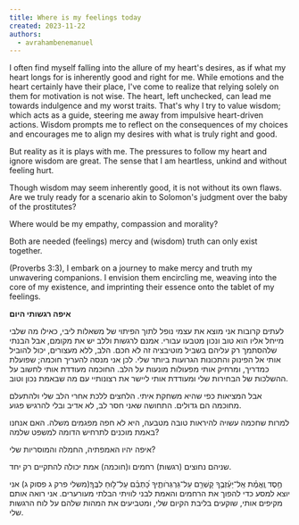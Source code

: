 ```yaml
---
title: Where is my feelings today
created: 2023-11-22
authors:
  - avrahambenemanuel
---
```

I often find myself falling into the allure of my heart's desires, as if what my heart longs for is inherently good and right for me. While emotions and the heart certainly have their place, I've come to realize that relying solely on them for motivation is not wise. The heart, left unchecked, can lead me towards indulgence and my worst traits. That's why I try to value wisdom; which acts as a guide, steering me away from impulsive heart-driven actions. Wisdom prompts me to reflect on the consequences of my choices and encourages me to align my desires with what is truly right and good.  


But reality as it is plays with me. The pressures to follow my heart and ignore wisdom are great. The sense that I am heartless, unkind and without feeling hurt.  

Though wisdom may seem inherently good, it is not without its own flaws. Are we truly ready for a scenario akin to Solomon's judgment over the baby of the prostitutes?  

Where would be my empathy, compassion and morality?


Both are needed (feelings) mercy and (wisdom) truth can only exist together.

(Proverbs 3:3), I embark on a journey to make mercy and truth my unwavering companions. I envision them encircling me, weaving into the core of my existence, and imprinting their essence onto the tablet of my feelings.

**איפה רגשותי היום**

לעתים קרובות אני מוצא את עצמי נופל לתוך הפיתוי של משאלות ליבי, כאילו מה שלבי מייחל אליו הוא טוב ונכון מטבעו עבורי. אמנם לרגשות וללב יש את מקומם, אבל הבנתי שלהסתמך רק עליהם בשביל מוטיבציה זה לא חכם. הלב, ללא מעצורים, יכול להוביל אותי אל הפינוק והתכונות הגרועות ביותר שלי. לכן אני מנסה להעריך חוכמה; שפועלת כמדריך, ומרחיק אותי מפעולות מונעות על הלב. החוכמה מעודדת אותי לחשוב על ההשלכות של הבחירות שלי ומעודדת אותי ליישר את רצונותיי עם מה שבאמת נכון וטוב.


אבל המציאות כפי שהיא משחקת איתי. הלחצים ללכת אחרי הלב שלי ולהתעלם מחוכמה הם גדולים. התחושה שאני חסר לב, לא אדיב ובלי להרגיש פגוע.

למרות שחכמה עשויה להיראות טובה מטבעה, היא לא חפה מפגמים משלה. האם אנחנו באמת מוכנים לתרחיש הדומה למשפט שלמה?

איפה יהיו האמפתיה, החמלה והמוסריות שלי?


שניהם נחוצים (רגשות) רחמים ו(חוכמה) אמת יכולה להתקיים רק יחד.

חֶ֥סֶד וֶֽאֱמֶ֗ת אַֽל־יַעַ֫זְבֻ֥ךָ קָשְׁרֵ֥ם עַל־גַּרְגְּרֹותֶ֑יךָ כָּ֝תְבֵ֗ם עַל־ל֥וּחַ לִבֶּֽךָ׃(משלי פרק ג פסוק ג)
אני יוצא למסע כדי להפוך את הרחמים והאמת לבני לוויתי הבלתי מעורערים. אני רואה אותם מקיפים אותי, שוקעים בליבת הקיום שלי, ומטביעים את המהות שלהם על לוח הרגשות שלי.